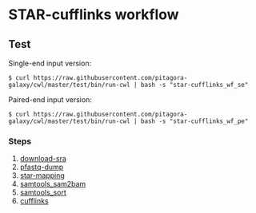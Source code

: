 # STAR-cufflinks workflow

## Test

Single-end input version:

```
$ curl https://raw.githubusercontent.com/pitagora-galaxy/cwl/master/test/bin/run-cwl | bash -s "star-cufflinks_wf_se"
```

Paired-end input version:

```
$ curl https://raw.githubusercontent.com/pitagora-galaxy/cwl/master/test/bin/run-cwl | bash -s "star-cufflinks_wf_pe"
```

### Steps

1. [download-sra](/tools/download-sra)
2. [pfastq-dump](/tools/pfastq-dump)
3. [star-mapping](/tools/star/mapping)
4. [samtools_sam2bam](/tools/samtools/sam2bam)
5. [samtools_sort](/tools/samtools/sort)
6. [cufflinks](/tools/cufflinks)
